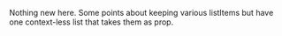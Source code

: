 Nothing new here. Some points about keeping various listItems but have one context-less list that takes them as prop.